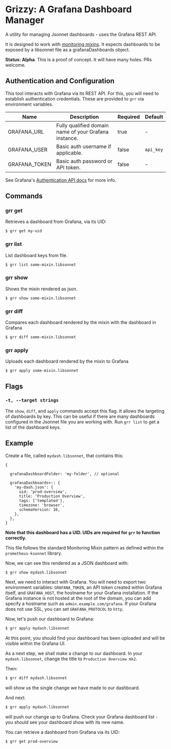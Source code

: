 # Grizzy: A Grafana Dashboard Manager

A utility for managing Jsonnet dashboards - uses the Grafana REST API.

It is designed to work with [monitoring mixins](https://github.com/monitoring-mixins/docs). It expects dashboards to be exposed by a libsonnet file as a grafanaDashboards object.

**Status: Alpha**. This is a proof of concept. It will have many holes. PRs welcome.

## Authentication and Configuration

This tool interacts with Grafana via its REST API. For this, you will need to
establish authentication credentials. These are provided to `grr` via
environment variables.

| Name | Description | Required | Default |
| --- | --- | --- | --- |
| GRAFANA\_URL | Fully qualified domain name of your Grafana instance. | true | - |
| GRAFANA\_USER | Basic auth username if applicable. | false | `api_key` |
| GRAFANA\_TOKEN | Basic auth password or API token. | false | - |

See Grafana's [Authentication API
docs](https://grafana.com/docs/grafana/latest/http_api/auth/) for more info.

## Commands

### grr get
Retrieves a dashboard from Grafana, via its UID:
```sh
$ grr get my-uid
```

### grr list
List dashboard keys from file.
```sh
$ grr list some-mixin.libsonnet
```

### grr show
Shows the mixin rendered as json.
```sh
$ grr show some-mixin.libsonnet
```

### grr diff
Compares each dashboard rendered by the mixin with the dashboard in Grafana
```sh
$ grr diff some-mixin.libsonnet
```

### grr apply
Uploads each dashboard rendered by the mixin to Grafana
```sh
$ grr apply some-mixin.libsonnet
```

## Flags

### `-t, --target strings`

The `show`, `diff`, and `apply` commands accept this flag. It allows the
targeting of dashboards by key. This can be useful if there are many dashboards
configured in the Jsonnet file you are working with. Run `grr list` to get a
list of the dashboard keys.

## Example

Create a file, called `mydash.libsonnet`, that contains this:

```jsonnet
{

  grafanaDashboardFolder: 'my-folder', // optional

  grafanaDashboards+:: {
    'my-dash.json': {
      uid: 'prod-overview',
      title: 'Production Overview',
      tags: ['templated'],
      timezone: 'browser',
      schemaVersion: 16,
    },
  },
}
```

**Note that this dashboard has a UID. UIDs are required for `grr` to function correctly.**

This file follows the standard Monitoring Mixin pattern as defined within the `prometheus-ksonnet` library.

Now, we can see this rendered as a JSON dashboard with:

```sh
$ grr show mydash.libsonnet
```

Next, we need to interact with Grafana. You will need to export two environment variables: `GRAFANA_TOKEN`, an API token created within Grafana itself, and `GRAFANA_HOST`, the hostname for your Grafana installation. If the Grafana instance is not hosted at the root of the domain, you can add specify a hostname such as `admin.example.com/grafana`. If your Grafana does not use SSL, you can set `GRAFANA_PROTOCOL` to `http`.

Now, let's push our dashboard to Grafana:

```sh
$ grr apply mydash.libsonnet
```

At this point, you should find your dashboard has been uploaded and
will be visible within the Grafana UI.

As a next step, we shall make a change to our dashboard. In your `mydash.libsonnet`, change the title to `Production Overview mk2`.

Then:

```sh
$ grr diff mydash.libsonnet
```
will show us the single change we have made to our dashboard.

And next:

```sh
$ grr apply mydash.libsonnet
```
will push our change up to Grafana. Check your Grafana dashboard list - you should see your dashboard show with its new name.

You can retrieve a dashboard from Grafana via its UID:

```sh
$ grr get prod-overview
```
